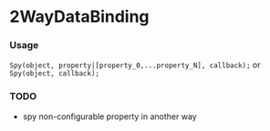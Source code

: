 # 2WayDataBinding

### Usage
`Spy(object, property|[property_0,...property_N], callback);`
or
`Spy(object, callback);`
### TODO
- spy non-configurable property in another way
